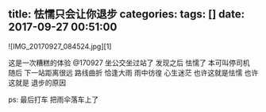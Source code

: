 title: 怯懦只会让你退步
categories: 
tags: []
date: 2017-09-27 00:51:00
---
![IMG_20170927_084524.jpg][1]

这是一次糟糕的体验
@170927
坐公交坐过站了
发现之后
怯懦了
本可叫停司机
随后
下一站距离很远
路线曲折
恰逢大雨
雨中彷徨
心生迷茫
也许这就是怯懦
也许这就是
退步的原因

ps:
最后打车
把雨伞落车上了
